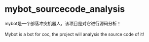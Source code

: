 # mybot_sourcecode_analysis
mybot是一个部落冲突机器人，该项目是对它进行源码分析！ <br><br>
Mybot is a bot for coc, the project will analysis the source code of it!
